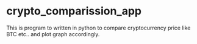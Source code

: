 # crypto_comparission_app
This is program to written in python to compare cryptocurrency price like BTC etc.. and plot graph accordingly.
